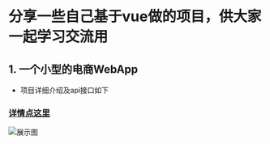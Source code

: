# 分享一些自己基于vue做的项目，供大家一起学习交流用

## 1. 一个小型的电商WebApp

* 项目详细介绍及api接口如下

###  [详情点这里](https://github.com/GanJiaJia/vue_project/tree/master/vue_test)


 ![展示图](./img/shopstore.gif)
